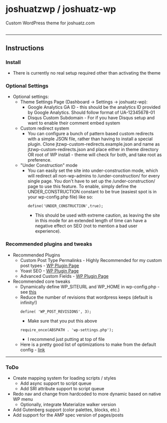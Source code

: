 # joshuatzwp / joshuatz-wp
Custom WordPress theme for joshuatz.com
##
---
## Instructions
### Install
 - There is currently no real setup required other than activating the theme
### Optional Settings

 - Optional settings:
     - Theme Settings Page (Dashboard -> Settings -> joshuatz-wp):
         - Google Analytics GA ID - this should be the analytics ID provided by Google Analytics. Should follow format of UA-12345678-01
         - Disqus Custom Subdomain - For if you have Disqus setup and want to enable their comment embed system
     - Custom redirect system
         - You can configure a bunch of pattern based custom redirects with a simple JSON file, rather than having to install a special plugin. Clone jtzwp-custom-redirects.example.json and name as jtzwp-custom-redirects.json and place either in theme directory OR root of WP install - theme will check for both, and take root as preference.
     - "Under Construction" mode
         - You can easily set the site into under-construction mode, which will redirect all non-wp-admins to /under-construction/ for every single page. You don't have to set up the /under-construction/ page to use this feature. To enable, simply define the UNDER_CONSTRUCTION constant to be true (easiest spot is in your wp-config.php file) like so:
             ````
             define('UNDER_CONSTRUCTION',true);
             ````
             - This should be used with extreme caution, as leaving the site in this mode for an extended length of time can have a negative effect on SEO (not to mention a bad user experience).

### Recommended plugins and tweaks
 - Recommended Plugins
     - Custom Post Type Permalinks - Highly Recommended for my custom post types - [WP Plugin Page](https://wordpress.org/plugins/custom-post-type-permalinks/)
     - Yoast SEO - [WP Plugin Page](https://wordpress.org/plugins/wordpress-seo/)
     - Advanced Custom Fields - [WP Plugin Page](https://wordpress.org/plugins/advanced-custom-fields/)
 - Recommended core tweaks
     - Dynamically define WP_SITEURL and WP_HOME in wp-config.php - see [this](https://forum.laragon.org/topic/167/tutorial-how-to-force-wordpress-to-use-relative-urls-ngrok)
     - Reduce the number of revisions that wordpress keeps (default is infinity!)
         ````
         define( 'WP_POST_REVISIONS', 3);
         ````
         -   Make sure that you put this above
         ````
         require_once(ABSPATH . 'wp-settings.php');
         ````
         - I recommend just putting at top of file
     - Here is a pretty good list of optimizations to make from the default config - [link](https://www.labnol.org/internet/wordpress-optimization-guide/3931/)
---
### ToDo
 - Create mapping system for loading scripts / styles
     - Add async support to script queue
     - Add SRI attribute support to script queue
 - Redo nav and change from hardcoded to more dynamic based on native WP menu
     - Optionally, integrate Materialize walker version
 - Add Gutenberg support (color palettes, blocks, etc.)
 - Add support for the AMP spec version of pages/posts